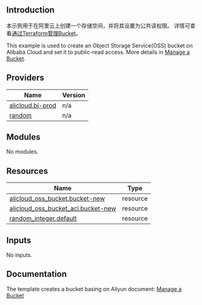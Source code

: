 ## Introduction

<!-- DOCS_DESCRIPTION_CN -->
本示例用于在阿里云上创建一个存储空间，并将其设置为公共读权限。
详情可查看[通过Terraform管理Bucket](https://help.aliyun.com/document_detail/111911.html)。
<!-- DOCS_DESCRIPTION_CN -->

<!-- DOCS_DESCRIPTION_EN -->
This example is used to create an Object Storage Service(OSS) bucket on Alibaba Cloud and set it to public-read access.
More details in [Manage a Bucket](https://help.aliyun.com/document_detail/111911.html).
<!-- DOCS_DESCRIPTION_EN -->

<!-- BEGIN_TF_DOCS -->
## Providers

| Name | Version |
|------|---------|
| <a name="provider_alicloud.bj-prod"></a> [alicloud.bj-prod](#provider\_alicloud.bj-prod) | n/a |
| <a name="provider_random"></a> [random](#provider\_random) | n/a |

## Modules

No modules.

## Resources

| Name | Type |
|------|------|
| [alicloud_oss_bucket.bucket-new](https://registry.terraform.io/providers/aliyun/alicloud/latest/docs/resources/oss_bucket) | resource |
| [alicloud_oss_bucket_acl.bucket-new](https://registry.terraform.io/providers/aliyun/alicloud/latest/docs/resources/oss_bucket_acl) | resource |
| [random_integer.default](https://registry.terraform.io/providers/hashicorp/random/latest/docs/resources/integer) | resource |

## Inputs

No inputs.
<!-- END_TF_DOCS -->
## Documentation
<!-- docs-link -->

The template creates a bucket basing on Aliyun document: [Manage a Bucket](http://help.aliyun.com/document_detail/111911.html)

<!-- docs-link -->
